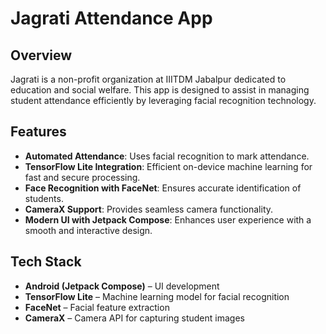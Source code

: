 # Jagrati Attendance App

## Overview
Jagrati is a non-profit organization at IIITDM Jabalpur dedicated to education and social welfare. This app is designed to assist in managing student attendance efficiently by leveraging facial recognition technology.

## Features
- **Automated Attendance**: Uses facial recognition to mark attendance.
- **TensorFlow Lite Integration**: Efficient on-device machine learning for fast and secure processing.
- **Face Recognition with FaceNet**: Ensures accurate identification of students.
- **CameraX Support**: Provides seamless camera functionality.
- **Modern UI with Jetpack Compose**: Enhances user experience with a smooth and interactive design.

## Tech Stack
- **Android (Jetpack Compose)** – UI development
- **TensorFlow Lite** – Machine learning model for facial recognition
- **FaceNet** – Facial feature extraction
- **CameraX** – Camera API for capturing student images

